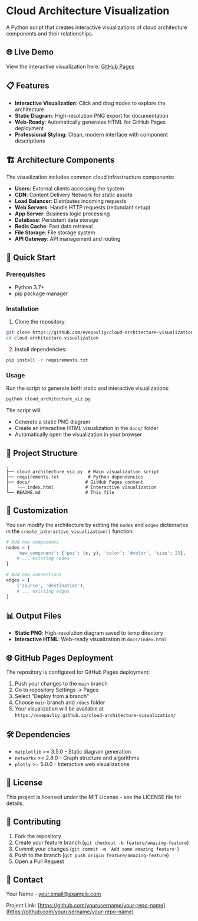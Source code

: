 # Cloud Architecture Visualization

A Python script that creates interactive visualizations of cloud architecture components and their relationships.

## 🌐 Live Demo

View the interactive visualization here: [GitHub Pages](https://evepavliy.github.io/cloud-architecture-visualization/)

## 📋 Features

- **Interactive Visualization**: Click and drag nodes to explore the architecture
- **Static Diagram**: High-resolution PNG export for documentation
- **Web-Ready**: Automatically generates HTML for GitHub Pages deployment
- **Professional Styling**: Clean, modern interface with component descriptions

## 🏗️ Architecture Components

The visualization includes common cloud infrastructure components:

- **Users**: External clients accessing the system
- **CDN**: Content Delivery Network for static assets
- **Load Balancer**: Distributes incoming requests
- **Web Servers**: Handle HTTP requests (redundant setup)
- **App Server**: Business logic processing
- **Database**: Persistent data storage
- **Redis Cache**: Fast data retrieval
- **File Storage**: File storage system
- **API Gateway**: API management and routing

## 🚀 Quick Start

### Prerequisites

- Python 3.7+
- pip package manager

### Installation

1. Clone the repository:
```bash
git clone https://github.com/evepavliy/cloud-architecture-visualization.git
cd cloud-architecture-visualization
```

2. Install dependencies:
```bash
pip install -r requirements.txt
```

### Usage

Run the script to generate both static and interactive visualizations:

```bash
python cloud_architecture_viz.py
```

The script will:
- Generate a static PNG diagram
- Create an interactive HTML visualization in the `docs/` folder
- Automatically open the visualization in your browser

## 📁 Project Structure

```
.
├── cloud_architecture_viz.py  # Main visualization script
├── requirements.txt           # Python dependencies
├── docs/                     # GitHub Pages content
│   └── index.html            # Interactive visualization
└── README.md                 # This file
```

## 🔧 Customization

You can modify the architecture by editing the `nodes` and `edges` dictionaries in the `create_interactive_visualization()` function:

```python
# Add new components
nodes = {
    'new_component': {'pos': (x, y), 'color': '#color', 'size': 25},
    # ... existing nodes
}

# Add new connections
edges = [
    ('source', 'destination'),
    # ... existing edges
]
```

## 📊 Output Files

- **Static PNG**: High-resolution diagram saved to temp directory
- **Interactive HTML**: Web-ready visualization in `docs/index.html`

## 🌐 GitHub Pages Deployment

The repository is configured for GitHub Pages deployment:

1. Push your changes to the `main` branch
2. Go to repository Settings → Pages
3. Select "Deploy from a branch"
4. Choose `main` branch and `/docs` folder
5. Your visualization will be available at `https://evepavliy.github.io/cloud-architecture-visualization/`

## 🛠️ Dependencies

- `matplotlib` >= 3.5.0 - Static diagram generation
- `networkx` >= 2.8.0 - Graph structure and algorithms
- `plotly` >= 5.0.0 - Interactive web visualizations

## 📝 License

This project is licensed under the MIT License - see the LICENSE file for details.

## 🤝 Contributing

1. Fork the repository
2. Create your feature branch (`git checkout -b feature/amazing-feature`)
3. Commit your changes (`git commit -m 'Add some amazing feature'`)
4. Push to the branch (`git push origin feature/amazing-feature`)
5. Open a Pull Request

## 📧 Contact

Your Name - your.email@example.com

Project Link: [https://github.com/yourusername/your-repo-name](https://github.com/yourusername/your-repo-name)
